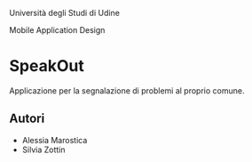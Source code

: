 Università degli Studi di Udine

Mobile Application Design

# SpeakOut

Applicazione per la segnalazione di problemi al proprio comune. 


## Autori
- Alessia Marostica
- Silvia Zottin

